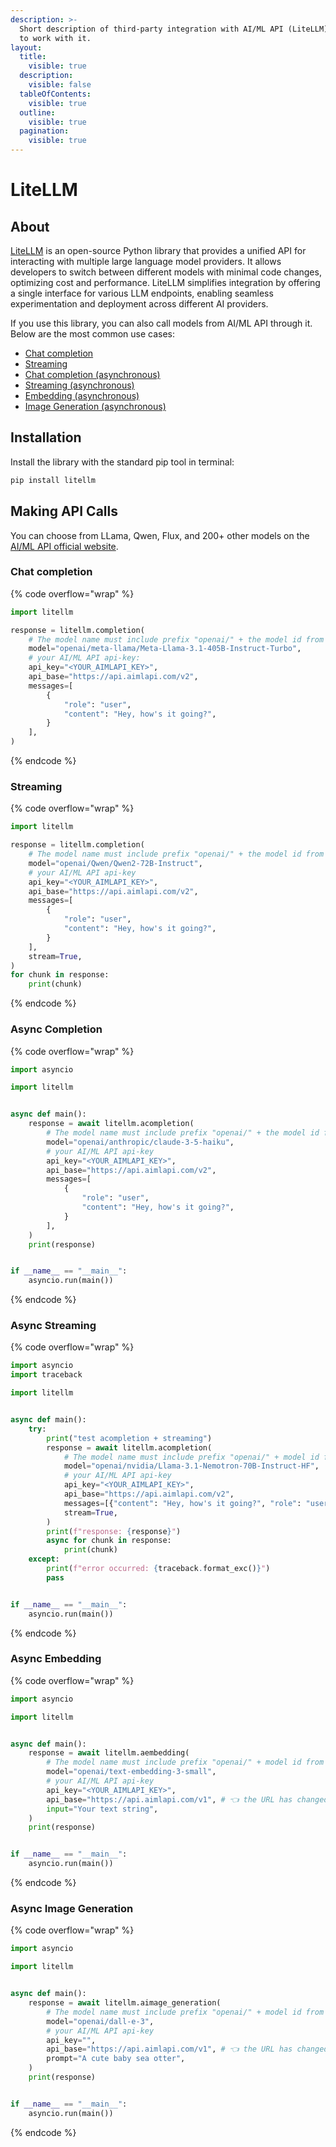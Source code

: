 ```yaml
---
description: >-
  Short description of third-party integration with AI/ML API (LiteLLM) and how
  to work with it.
layout:
  title:
    visible: true
  description:
    visible: false
  tableOfContents:
    visible: true
  outline:
    visible: true
  pagination:
    visible: true
---
```


# LiteLLM

## About

[LiteLLM](https://www.litellm.ai/) is an open-source Python library that provides a unified API for interacting with multiple large language model providers. It allows developers to switch between different models with minimal code changes, optimizing cost and performance. LiteLLM simplifies integration by offering a single interface for various LLM endpoints, enabling seamless experimentation and deployment across different AI providers.

If you use this library, you can also call models from AI/ML API through it. Below are the most common use cases:&#x20;

* [Chat completion](litellm.md#chat-completion)
* [Streaming](litellm.md#streaming)
* [Chat completion (asynchronous)](litellm.md#async-completion)
* [Streaming (asynchronous)](litellm.md#async-streaming)
* [Embedding (asynchronous)](litellm.md#async-embedding)
* [Image Generation (asynchronous)](litellm.md#async-image-generation)

## Installation <a href="#usage" id="usage"></a>

Install the library with the standard pip tool in terminal:

```sh
pip install litellm
```

## Making API Calls <a href="#usage" id="usage"></a>

You can choose from LLama, Qwen, Flux, and 200+ other models on the [AI/ML API official website](https://aimlapi.com/models).&#x20;

### Chat completion

{% code overflow="wrap" %}
```python
import litellm

response = litellm.completion(
    # The model name must include prefix "openai/" + the model id from AI/ML API:
    model="openai/meta-llama/Meta-Llama-3.1-405B-Instruct-Turbo", 
    # your AI/ML API api-key: 
    api_key="<YOUR_AIMLAPI_KEY>", 
    api_base="https://api.aimlapi.com/v2",
    messages=[
        {
            "role": "user",
            "content": "Hey, how's it going?",
        }
    ],
)
```
{% endcode %}

### Streaming <a href="#streaming" id="streaming"></a>

{% code overflow="wrap" %}
```python
import litellm

response = litellm.completion(
    # The model name must include prefix "openai/" + the model id from AI/ML API:
    model="openai/Qwen/Qwen2-72B-Instruct",  
    # your AI/ML API api-key 
    api_key="<YOUR_AIMLAPI_KEY>",  
    api_base="https://api.aimlapi.com/v2",
    messages=[
        {
            "role": "user",
            "content": "Hey, how's it going?",
        }
    ],
    stream=True,
)
for chunk in response:
    print(chunk)
```
{% endcode %}

### Async Completion <a href="#async-completion" id="async-completion"></a>

{% code overflow="wrap" %}
```python
import asyncio

import litellm


async def main():
    response = await litellm.acompletion(
        # The model name must include prefix "openai/" + the model id from AI/ML API:
        model="openai/anthropic/claude-3-5-haiku",  
        # your AI/ML API api-key 
        api_key="<YOUR_AIMLAPI_KEY>", 
        api_base="https://api.aimlapi.com/v2",
        messages=[
            {
                "role": "user",
                "content": "Hey, how's it going?",
            }
        ],
    )
    print(response)


if __name__ == "__main__":
    asyncio.run(main())
```
{% endcode %}

### Async Streaming <a href="#async-streaming" id="async-streaming"></a>

{% code overflow="wrap" %}
```python
import asyncio
import traceback

import litellm


async def main():
    try:
        print("test acompletion + streaming")
        response = await litellm.acompletion(
            # The model name must include prefix "openai/" + model id from AI/ML API:
            model="openai/nvidia/Llama-3.1-Nemotron-70B-Instruct-HF",
            # your AI/ML API api-key 
            api_key="<YOUR_AIMLAPI_KEY>",
            api_base="https://api.aimlapi.com/v2",
            messages=[{"content": "Hey, how's it going?", "role": "user"}],
            stream=True,
        )
        print(f"response: {response}")
        async for chunk in response:
            print(chunk)
    except:
        print(f"error occurred: {traceback.format_exc()}")
        pass


if __name__ == "__main__":
    asyncio.run(main())
```
{% endcode %}

### Async Embedding <a href="#async-embedding" id="async-embedding"></a>

{% code overflow="wrap" %}
```python
import asyncio

import litellm


async def main():
    response = await litellm.aembedding(
        # The model name must include prefix "openai/" + model id from AI/ML API:
        model="openai/text-embedding-3-small",
        # your AI/ML API api-key 
        api_key="<YOUR_AIMLAPI_KEY>",
        api_base="https://api.aimlapi.com/v1", # 👈 the URL has changed from v2 to v1
        input="Your text string",
    )
    print(response)


if __name__ == "__main__":
    asyncio.run(main())
```
{% endcode %}

### Async Image Generation <a href="#async-image-generation" id="async-image-generation"></a>

{% code overflow="wrap" %}
```python
import asyncio

import litellm


async def main():
    response = await litellm.aimage_generation(
        # The model name must include prefix "openai/" + model id from AI/ML API:
        model="openai/dall-e-3",
        # your AI/ML API api-key 
        api_key="",
        api_base="https://api.aimlapi.com/v1", # 👈 the URL has changed from v2 to v1
        prompt="A cute baby sea otter",
    )
    print(response)


if __name__ == "__main__":
    asyncio.run(main())
```
{% endcode %}
